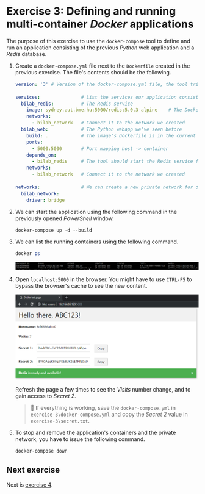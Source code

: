 # Exercise 3: Defining and running multi-container _Docker_ applications

The purpose of this exercise to use the `docker-compose` tool to define and run an application consisting of the previous _Python_ web application and a _Redis_ database.

1. Create a `docker-compose.yml` file next to the `Dockerfile` created in the previous exercise. The file's contents should be the following.

    ```yml
    version: '3' # Version of the docker-compose.yml file, the tool tries to parse it differently depending on this value

    services:               # List the services our application consists of
      bilab_redis:          # The Redis service
        image: sydney.aut.bme.hu:5000/redis:5.0.3-alpine    # The Docker image to use for the service
        networks:
          - bilab_network   # Connect it to the network we created
      bilab_web:            # The Python webapp we've seen before
        build: .            # The image's Dockerfile is in the current folder
        ports:
          - 5000:5000       # Port mapping host -> container
        depends_on:
          - bilab_redis     # The tool should start the Redis service first
        networks:
          - bilab_network   # Connect it to the network we created

    networks:               # We can create a new private network for our application
      bilab_network:
        driver: bridge
    ```

1. We can start the application using the following command in the previously opened _PowerShell_ window.

    ```powershell
    docker-compose up -d --build
    ```

1. We can list the running containers using the following command.

    ```powershell
    docker ps
    ```

    ![Docker containers running](./images/docker-containers-running.png)

1. Open `localhost:5000` in the browser. You might have to use `CTRL-F5` to bypass the browser's cache to see the new content.

    ![Web with Redis](./images/web-with-redis.png)

    Refresh the page a few times to see the _Visits_ number change, and to gain access to _Secret 2_.

    > :memo: If everything is working, save the `docker-compose.yml` in `exercise-3\docker-compose.yml` and copy the _Secret 2_ value in `exercise-3\secret.txt`.

1. To stop and remove the application's containers and the private network, you have to issue the following command.

    ```powershell
    docker-compose down
    ```

## Next exercise

Next is [exercise 4](exercise4.md).